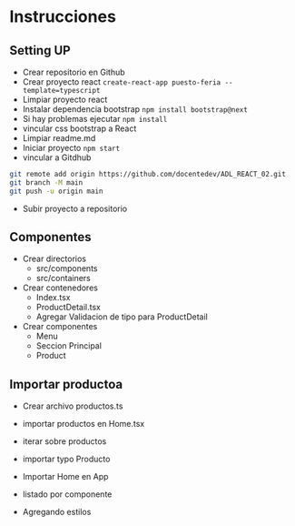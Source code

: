# Instrucciones

## Setting UP

- Crear repositorio en Github
- Crear proyecto react `create-react-app puesto-feria --template=typescript`
- Limpiar proyecto react
- Instalar dependencia bootstrap `npm install bootstrap@next`
- Si hay problemas ejecutar `npm install`
- vincular css bootstrap a React
- Limpiar readme.md
- Iniciar proyecto `npm start`
- vincular a Gitdhub

```bash
git remote add origin https://github.com/docentedev/ADL_REACT_02.git
git branch -M main
git push -u origin main
```

- Subir proyecto a repositorio

## Componentes

- Crear directorios
  - src/components
  - src/containers
- Crear contenedores
  - Index.tsx
  - ProductDetail.tsx
  - Agregar Validacion de tipo para ProductDetail
- Crear componentes
  - Menu
  - Seccion Principal
  - Product

## Importar productoa

- Crear archivo productos.ts
- importar productos en Home.tsx
- iterar sobre productos
- importar typo Producto
- Importar Home en App

- listado por componente

- Agregando estilos
